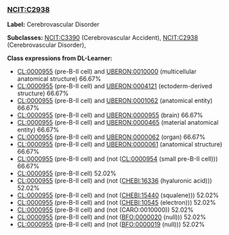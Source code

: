 
### [NCIT:C2938](http://purl.obolibrary.org/obo/NCIT_C2938)
**Label:** Cerebrovascular Disorder

**Subclasses:** [NCIT:C3390](http://purl.obolibrary.org/obo/NCIT_C3390) (Cerebrovascular Accident), [NCIT:C2938](http://purl.obolibrary.org/obo/NCIT_C2938) (Cerebrovascular Disorder), 

**Class expressions from DL-Learner:**

- [CL:0000955](http://purl.obolibrary.org/obo/CL_0000955) (pre-B-II cell) and [UBERON:0010000](http://purl.obolibrary.org/obo/UBERON_0010000) (multicellular anatomical structure) 66.67%
- [CL:0000955](http://purl.obolibrary.org/obo/CL_0000955) (pre-B-II cell) and [UBERON:0004121](http://purl.obolibrary.org/obo/UBERON_0004121) (ectoderm-derived structure) 66.67%
- [CL:0000955](http://purl.obolibrary.org/obo/CL_0000955) (pre-B-II cell) and [UBERON:0001062](http://purl.obolibrary.org/obo/UBERON_0001062) (anatomical entity) 66.67%
- [CL:0000955](http://purl.obolibrary.org/obo/CL_0000955) (pre-B-II cell) and [UBERON:0000955](http://purl.obolibrary.org/obo/UBERON_0000955) (brain) 66.67%
- [CL:0000955](http://purl.obolibrary.org/obo/CL_0000955) (pre-B-II cell) and [UBERON:0000465](http://purl.obolibrary.org/obo/UBERON_0000465) (material anatomical entity) 66.67%
- [CL:0000955](http://purl.obolibrary.org/obo/CL_0000955) (pre-B-II cell) and [UBERON:0000062](http://purl.obolibrary.org/obo/UBERON_0000062) (organ) 66.67%
- [CL:0000955](http://purl.obolibrary.org/obo/CL_0000955) (pre-B-II cell) and [UBERON:0000061](http://purl.obolibrary.org/obo/UBERON_0000061) (anatomical structure) 66.67%
- [CL:0000955](http://purl.obolibrary.org/obo/CL_0000955) (pre-B-II cell) and (not ([CL:0000954](http://purl.obolibrary.org/obo/CL_0000954) (small pre-B-II cell))) 66.67%
- [CL:0000955](http://purl.obolibrary.org/obo/CL_0000955) (pre-B-II cell) 52.02%
- [CL:0000955](http://purl.obolibrary.org/obo/CL_0000955) (pre-B-II cell) and (not ([CHEBI:16336](http://purl.obolibrary.org/obo/CHEBI_16336) (hyaluronic acid))) 52.02%
- [CL:0000955](http://purl.obolibrary.org/obo/CL_0000955) (pre-B-II cell) and (not ([CHEBI:15440](http://purl.obolibrary.org/obo/CHEBI_15440) (squalene))) 52.02%
- [CL:0000955](http://purl.obolibrary.org/obo/CL_0000955) (pre-B-II cell) and (not ([CHEBI:10545](http://purl.obolibrary.org/obo/CHEBI_10545) (electron))) 52.02%
- [CL:0000955](http://purl.obolibrary.org/obo/CL_0000955) (pre-B-II cell) and (not (CARO:0010000)) 52.02%
- [CL:0000955](http://purl.obolibrary.org/obo/CL_0000955) (pre-B-II cell) and (not ([BFO:0000020](http://purl.obolibrary.org/obo/BFO_0000020) (null))) 52.02%
- [CL:0000955](http://purl.obolibrary.org/obo/CL_0000955) (pre-B-II cell) and (not ([BFO:0000019](http://purl.obolibrary.org/obo/BFO_0000019) (null))) 52.02%


